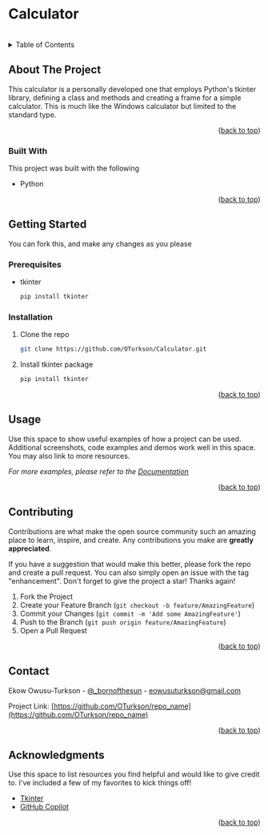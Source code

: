 <h1>Calculator</h1>
<a name="readme-top"></a>
<br />

<!-- TABLE OF CONTENTS -->
<details>
  <summary>Table of Contents</summary>
  <ol>
    <li>
      <a href="#about-the-project">About The Project</a>
      <ul>
        <li><a href="#built-with">Built With</a></li>
      </ul>
    </li>
    <li>
      <a href="#getting-started">Getting Started</a>
      <ul>
        <li><a href="#prerequisites">Prerequisites</a></li>
        <li><a href="#installation">Installation</a></li>
      </ul>
    </li>
    <li><a href="#usage">Usage</a></li>
    <li><a href="#contributing">Contributing</a></li>
    <li><a href="#contact">Contact</a></li>
    <li><a href="#acknowledgments">Acknowledgments</a></li>
  </ol>
</details>


<!-- ABOUT THE PROJECT -->
## About The Project

This calculator is a personally developed one that employs Python's tkinter library, defining a class and methods and creating a frame for a simple calculator.
This is much like the Windows calculator but limited to the standard type.


<p align="right">(<a href="#readme-top">back to top</a>)</p>



### Built With

This project was built with the following

*   Python
  
<p align="right">(<a href="#readme-top">back to top</a>)</p>



<!-- GETTING STARTED -->
## Getting Started

You can fork this, and make any changes as you please

### Prerequisites

* tkinter
  ```sh
  pip install tkinter
  ```

### Installation



1. Clone the repo
   ```sh
   git clone https://github.com/OTurkson/Calculator.git
   ```
2. Install tkinter package
   ```sh
   pip install tkinter
   ```


<p align="right">(<a href="#readme-top">back to top</a>)</p>



<!-- USAGE EXAMPLES -->
## Usage

Use this space to show useful examples of how a project can be used. Additional screenshots, code examples and demos work well in this space. You may also link to more resources.

_For more examples, please refer to the [Documentation](https://example.com)_

<p align="right">(<a href="#readme-top">back to top</a>)</p>


<!-- CONTRIBUTING -->
## Contributing

Contributions are what make the open source community such an amazing place to learn, inspire, and create. Any contributions you make are **greatly appreciated**.

If you have a suggestion that would make this better, please fork the repo and create a pull request. You can also simply open an issue with the tag "enhancement".
Don't forget to give the project a star! Thanks again!

1. Fork the Project
2. Create your Feature Branch (`git checkout -b feature/AmazingFeature`)
3. Commit your Changes (`git commit -m 'Add some AmazingFeature'`)
4. Push to the Branch (`git push origin feature/AmazingFeature`)
5. Open a Pull Request

<p align="right">(<a href="#readme-top">back to top</a>)</p>

<!-- CONTACT -->
## Contact

Ekow Owusu-Turkson - [@_bornofthesun](https://twitter.com/_bornofthesun) - eowusuturkson@gmail.com

Project Link: [https://github.com/OTurkson/repo_name](https://github.com/OTurkson/repo_name)

<p align="right">(<a href="#readme-top">back to top</a>)</p>



<!-- ACKNOWLEDGMENTS -->
## Acknowledgments

Use this space to list resources you find helpful and would like to give credit to. I've included a few of my favorites to kick things off!

* [Tkinter](https://docs.python.org/3/library/tkinter.html)
* [GitHub Copilot](https://github.com/features/copilot)

<p align="right">(<a href="#readme-top">back to top</a>)</p>
